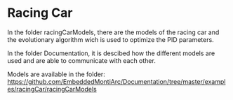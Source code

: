 <!-- (c) https://github.com/MontiCore/monticore -->
Racing Car
========

In the folder racingCarModels, there are the models of the racing car and the evolutionary algorithm wich is used to optimize the PID parameters.

In the folder Documentation, it is descibed how the different models are used and are able to communicate with each other.

Models are available in the folder:
https://github.com/EmbeddedMontiArc/Documentation/tree/master/examples/racingCar/racingCarModels
